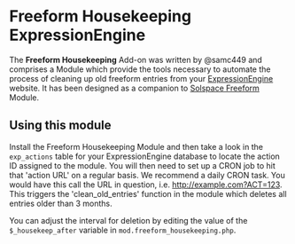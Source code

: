 # Freeform Housekeeping ExpressionEngine

The **Freeform Housekeeping** Add-on was written by @samc449 and comprises a Module which provide the tools necessary to automate the process of cleaning up old freeform entries from your [ExpressionEngine](http://www.ellislab.com/expressionengine) website. It has been designed as a companion to [Solspace Freeform](https://solspace.com/expressionengine/freeform) Module.

## Using this module

Install the Freeform Housekeeping Module and then take a look in the `exp_actions` table for your ExpressionEngine database to locate the action ID assigned to the module. You will then need to set up a CRON job to hit that 'action URL' on a regular basis. We recommend a daily CRON task. You would have this call the URL in question, i.e. http://example.com?ACT=123. This triggers the 'clean_old_entries' function in the module which deletes all entries older than 3 months.

You can adjust the interval for deletion by editing the value of the `$_housekeep_after` variable in `mod.freeform_housekeeping.php`.

